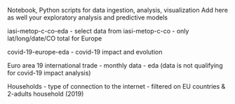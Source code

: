 Notebook, Python scripts for data ingestion, analysis, visualization
Add here as well your exploratory analysis and predictive models

iasi-metop-c-co-eda - select data from iasi-metop-c-co - only lat/long/date/CO total for Europe

covid-19-europe-eda - covid-19 impact and evolution

Euro area 19 international trade - monthly data - eda (data is not qualifying for covid-19 impact analysis)

Households - type of connection to the internet - filtered on EU countries & 2-adults household (2019)


